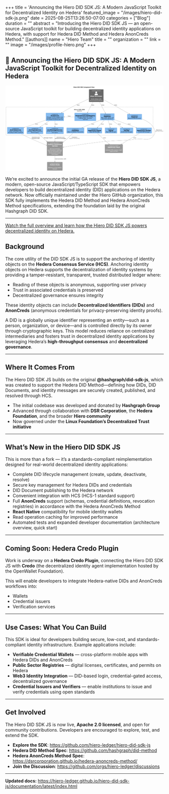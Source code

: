 +++
title = 'Announcing the Hiero DID SDK JS: A Modern JavaScript Toolkit for Decentralized Identity on Hedera'
featured_image = "/images/hiero-did-sdk-js.png"
date = 2025-08-25T13:26:50-07:00
categories = ["Blog"]
duration = ""
abstract = "Introducing the Hiero DID SDK JS — an open-source JavaScript toolkit for building decentralized identity applications on Hedera, with support for Hedera DID Method and Hedera AnonCreds Method."
[[authors]]
name = "Hiero Team"
title = ""
organization = ""
link = ""
image = "/images/profile-hiero.png"
+++

## 📣 Announcing the Hiero DID SDK JS: A Modern JavaScript Toolkit for Decentralized Identity on Hedera


![Hiero DID SDK JS Component View Diagram](https://github.com/hiero-ledger/hiero-did-sdk-js/raw/main/docs/modules/ROOT/images/component-view-diagram.png "Hiero DID SDK JS — Component View Diagram")


We’re excited to announce the initial GA release of the **Hiero DID SDK JS**, a modern, open-source JavaScript/TypeScript SDK that empowers developers to build decentralized identity (DID) applications on the Hedera network. Now officially maintained under the Hiero GitHub organization, this SDK fully implements the Hedera DID Method and Hedera AnonCreds Method specifications, extending the foundation laid by the original Hashgraph DID SDK.

---

[Watch the full overview and learn how the Hiero DID SDK JS powers decentralized identity on Hedera.](https://www.youtube.com/watch?v=lQkUu5c7-64&feature=youtu.be)

## Background

The core utility of the DID SDK JS is to support the anchoring of identity objects on the **Hedera Consensus Service (HCS)**. Anchoring identity objects on Hedera supports the decentralization of identity systems by providing a tamper-resistant, transparent, trusted distributed ledger where:

- Reading of these objects is anonymous, supporting user privacy
- Trust in associated credentials is preserved
- Decentralized governance ensures integrity

These identity objects can include **Decentralized Identifiers (DIDs)** and **AnonCreds** (anonymous credentials for privacy-preserving identity proofs).

A DID is a globally unique identifier representing an entity—such as a person, organization, or device—and is controlled directly by its owner through cryptographic keys. This model reduces reliance on centralized intermediaries and fosters trust in decentralized identity applications by leveraging Hedera’s **high-throughput consensus** and **decentralized governance**.

---

## Where It Comes From

The Hiero DID SDK JS builds on the original **@hashgraph/did-sdk-js**, which was created to support the Hedera DID Method—defining how DIDs, DID Documents, and identity messages are securely created, published, and resolved through HCS.

- The initial codebase was developed and donated by **Hashgraph Group**
- Advanced through collaboration with **DSR Corporation**, the **Hedera Foundation**, and the broader **Hiero community**
- Now governed under the **Linux Foundation’s Decentralized Trust initiative**

---

## What’s New in the Hiero DID SDK JS

This is more than a fork — it’s a standards-compliant reimplementation designed for real-world decentralized identity applications:

- Complete DID lifecycle management (create, update, deactivate, resolve)
- Secure key management for Hedera DIDs and credentials
- DID Document publishing to the Hedera network
- Convenient integration with HCS (HCS-1 standard support)
- Full **AnonCreds** support (schemas, credential definitions, revocation registries) in accordance with the Hedera AnonCreds Method
- **React Native** compatibility for mobile identity wallets
- Read operation caching for improved performance
- Automated tests and expanded developer documentation (architecture overview, quick start)

---

## Coming Soon: Hedera Credo Plugin

Work is underway on a **Hedera Credo Plugin**, connecting the Hiero DID SDK JS with **Credo** (the decentralized identity agent implementation hosted by the OpenWallet Foundation).

This will enable developers to integrate Hedera-native DIDs and AnonCreds workflows into:

- Wallets
- Credential issuers
- Verification services

---

## Use Cases: What You Can Build

This SDK is ideal for developers building secure, low-cost, and standards-compliant identity infrastructure. Example applications include:

- **Verifiable Credential Wallets** — cross-platform mobile apps with Hedera DIDs and AnonCreds
- **Public Sector Registries** — digital licenses, certificates, and permits on Hedera
- **Web3 Identity Integration** — DID-based login, credential-gated access, decentralized governance
- **Credential Issuers and Verifiers** — enable institutions to issue and verify credentials using open standards

---

## Get Involved

The Hiero DID SDK JS is now live, **Apache 2.0 licensed**, and open for community contributions. Developers are encouraged to explore, test, and extend the SDK.

- **Explore the SDK**: https://github.com/hiero-ledger/hiero-did-sdk-js
- **Hedera DID Method Spec**: https://github.com/hashgraph/did-method
- **Hedera AnonCreds Method Spec**: https://dsrcorporation.github.io/hedera-anoncreds-method/
- **Join the Discussion**: https://github.com/orgs/hiero-ledger/discussions

---

**Updated docs:** https://hiero-ledger.github.io/hiero-did-sdk-js/documentation/latest/index.html
